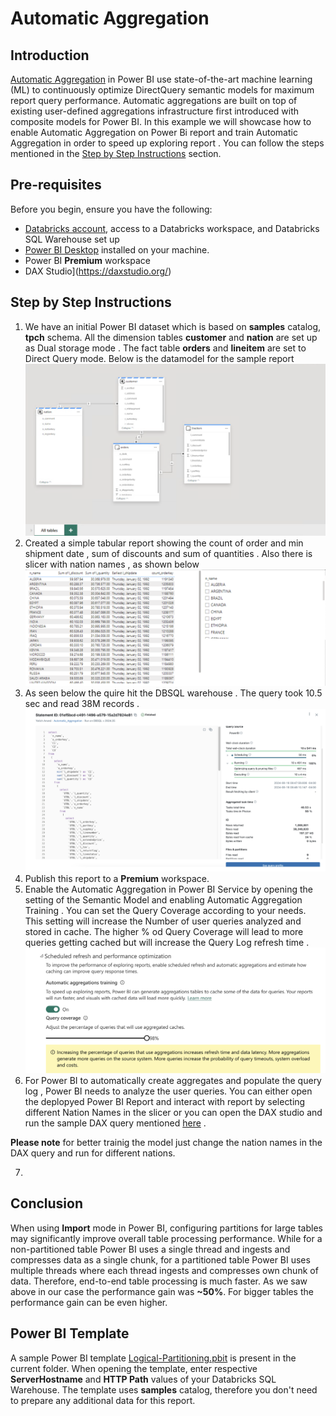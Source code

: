 # Automatic Aggregation
## Introduction
[Automatic Aggregation](https://learn.microsoft.com/en-us/power-bi/enterprise/aggregations-auto) in Power BI use state-of-the-art machine learning (ML) to continuously optimize DirectQuery semantic models for maximum report query performance. Automatic aggregations are built on top of existing user-defined aggregations infrastructure first introduced with composite models for Power BI. In this example we will showcase how to enable Automatic Aggregation on Power Bi report and train Automatic Aggregation in order to speed up exploring report . You can follow the steps mentioned in the [Step by Step Instructions](#step-by-step-instructions) section.

## Pre-requisites

Before you begin, ensure you have the following:

- [Databricks account](https://databricks.com/), access to a Databricks workspace, and Databricks SQL Warehouse set up 
- [Power BI Desktop](https://powerbi.microsoft.com/desktop/) installed on your machine.
- Power BI **Premium** workspace
- DAX Studio](https://daxstudio.org/)

  
## Step by Step Instructions
1. We have an initial Power BI dataset which is based on **samples** catalog, **tpch** schema. All the dimension tables **customer** and **nation** are set up as Dual storage mode . The fact table  **orders** and **lineitem** are set to Direct Query mode. Below is the datamodel for the sample report
![sample report](./images/Datamodel.png)
2. Created a simple tabular report showing the count of order and min shipment date  , sum of discounts and sum of quantities . Also there is slicer with nation names , as shown below
![sample report](./images/DQ_Report_1.png)
3. As seen below the quire hit the DBSQL warehouse . The query took 10.5 sec and read 38M records . 
![sample report](./images/DBSQL_DQ.png)
4. Publish this report to a **Premium** workspace.
5. Enable the Automatic Aggregation in Power BI Service by opening the setting of the Semantic Model and enabling Automatic Aggregation Training . You can set the Query Coverage according to your needs. This setting will increase the Number of user queries analyzed and stored in cache. The higher % od Query Coverage will lead to more queries getting cached but will increase the Query Log refresh time . 
![sample report](./images/AAenablement.png)
6. For Power BI to automatically create aggregates and populate the query log , Power BI needs to analyze the user queries. You can either open the deplopyed Power BI Report and interact with report by selecting different Nation Names in the slicer or you can open the DAX studio and run the sample DAX query mentioned  [here](./DAX/Dax_query) .
   
**Please note** for better trainig the model just change the nation names in the DAX query and run for different nations. 

7. 

## Conclusion
When using **Import** mode in Power BI, configuring partitions for large tables may significantly improve overall table processing performance. While for a non-partitioned table Power BI uses a single thread and ingests and compresses data as a single chunk, for a partitioned table Power BI uses multiple threads where each thread ingests and compresses own chunk of data. Therefore, end-to-end table processing is much faster.
As we saw above in our case the performance gain was **~50%**. For bigger tables the performance gain can be even higher.

## Power BI Template 

A sample Power BI template [Logical-Partitioning.pbit](./Logical-Partitioning.pbit) is present in the current folder. When opening the template, enter respective **ServerHostname** and **HTTP Path** values of your Databricks SQL Warehouse. The template uses **samples** catalog, therefore you don't need to prepare any additional data for this report.

